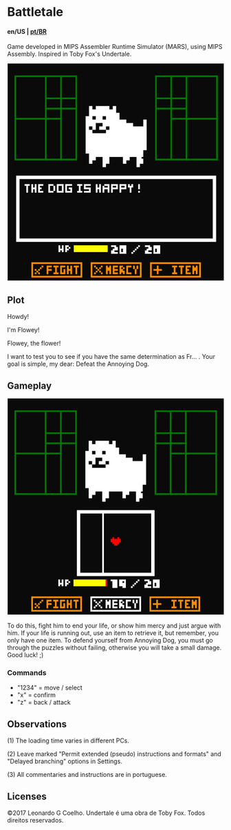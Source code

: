 # Battletale
#### en/US | <a href="https://github.com/leoGCoelho/Battletale/blob/master/README_PTBR.md">pt/BR</a>
Game developed in MIPS Assembler Runtime Simulator (MARS), using MIPS Assembly.
Inspired in Toby Fox's Undertale.

<img src="Extras/bt1.png" width="auto">

## Plot
Howdy!

I'm Flowey!

Flowey, the flower!

I want to test you to see if you have the same determination as Fr... . Your goal is simple, my dear:
Defeat the Annoying Dog.

## Gameplay

<img src="Extras/bt2.png" width="auto">

To do this, fight him to end your life, or show him mercy and just argue with him. If your life is running out, use an item to retrieve it, but remember, you only have one item.
To defend yourself from Annoying Dog, you must go through the puzzles without failing, otherwise you will take a small damage.
Good luck! ;)

### Commands
- "1234" = move / select
- "x" = confirm
- "z" = back / attack

## Observations
(1) The loading time varies in different PCs.

(2) Leave marked "Permit extended (pseudo) instructions and formats" and "Delayed branching" options in Settings.

(3) All commentaries and instructions are in portuguese.

## Licenses
 ©2017 Leonardo G Coelho. Undertale é uma obra de Toby Fox. Todos direitos reservados.
 
